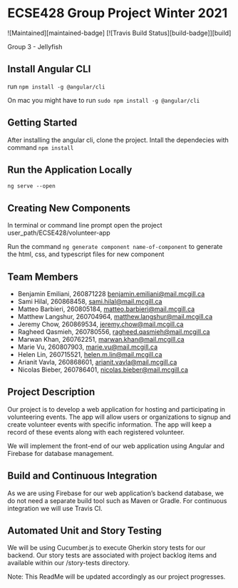 # ECSE428 Group Project Winter 2021
![Maintained][maintained-badge]
[![Travis Build Status][build-badge]][build]

Group 3 - Jellyfish

## Install Angular CLI

run `npm install -g @angular/cli`

On mac you might have to run `sudo npm install -g @angular/cli`

## Getting Started
After installing the angular cli, clone the project.
Intall the dependecies with command `npm install`

## Run the Application Locally
`ng serve --open`

## Creating New Components
In terminal or command line prompt open the project user_path/ECSE428/volunteer-app

Run the command `ng generate component name-of-component` to generate the html, css, and typescript files for
new component

## Team Members
- Benjamin Emiliani, 260871228  benjamin.emiliani@mail.mcgill.ca
- Sami Hilal, 260868458, sami.hilal@mail.mcgill.ca
- Matteo Barbieri, 260805184, matteo.barbieri@mail.mcgill.ca
- Matthew Langshur, 260704964, matthew.langshur@mail.mcgill.ca
- Jeremy Chow, 260869534, jeremy.chow@mail.mcgill.ca
- Ragheed Qasmieh, 260780556, ragheed.qasmieh@mail.mcgill.ca
- Marwan Khan, 260762251, marwan.khan@mail.mcgill.ca
- Marie Vu, 260807903, marie.vu@mail.mcgill.ca
- Helen Lin, 260715521, helen.m.lin@mail.mcgill.ca
- Arianit Vavla, 260868601, arianit.vavla@mail.mcgill.ca
- Nicolas Bieber, 260786401, nicolas.bieber@mail.mcgill.ca

## Project Description
Our project is to develop a web application for hosting and participating in volunteering events. The app will allow users or organizations to signup and create volunteer events with specific information. The app will keep a record of these events along with each registered volunteer.

We will implement the front-end of our web application using Angular and Firebase for database management.

## Build and Continuous Integration
As we are using Firebase for our web application’s backend database, we do not need a separate build tool such as Maven or Gradle. For continuous integration we will use Travis CI.

## Automated Unit and Story Testing
We will be using Cucumber.js to execute Gherkin story tests for our backend. Our story tests are associated with project backlog items and available within our /story-tests directory.


Note: This ReadMe will be updated accordingly as our project progresses.
